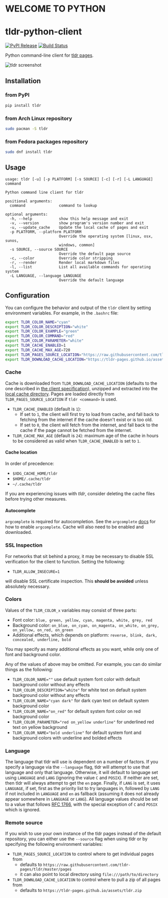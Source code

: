 # WELCOME TO PYTHON
# tldr-python-client


[![PyPI Release](https://img.shields.io/pypi/v/tldr.svg)](https://pypi.python.org/pypi/tldr)
[![Build Status](https://travis-ci.org/tldr-pages/tldr-python-client.svg?branch=master)](https://travis-ci.org/tldr-pages/tldr-python-client)

Python command-line client for [tldr pages](https://github.com/tldr-pages/tldr).

![tldr screenshot](http://raw.github.com/tldr-pages/tldr/master/images/screenshot.png)

## Installation

### from PyPI

```bash
pip install tldr
```

### from Arch Linux repository

```bash
sudo pacman -S tldr
```

### from Fedora packages repository

```bash
sudo dnf install tldr
```

## Usage

```
usage: tldr [-u] [-p PLATFORM] [-s SOURCE] [-c] [-r] [-L LANGUAGE] command

Python command line client for tldr

positional arguments:
  command               command to lookup

optional arguments:
  -h, --help            show this help message and exit
  -v, --version         show program's version number and exit
  -u, --update_cache    Update the local cache of pages and exit
  -p PLATFORM, --platform PLATFORM
                        Override the operating system [linux, osx, sunos,
                        windows, common]
  -s SOURCE, --source SOURCE
                        Override the default page source
  -c, --color           Override color stripping
  -r, --render          Render local markdown files
  -l, --list            List all available commands for operating system    
  -L LANGUAGE, --language LANGUAGE
                        Override the default language
```

## Configuration

You can configure the behavior and output of the `tldr` client by setting environment variables. For example, in the `.bashrc` file:

```bash
export TLDR_COLOR_NAME="cyan"
export TLDR_COLOR_DESCRIPTION="white"
export TLDR_COLOR_EXAMPLE="green"
export TLDR_COLOR_COMMAND="red"
export TLDR_COLOR_PARAMETER="white"
export TLDR_CACHE_ENABLED=1
export TLDR_CACHE_MAX_AGE=720
export TLDR_PAGES_SOURCE_LOCATION="https://raw.githubusercontent.com/tldr-pages/tldr/master/pages"
export TLDR_DOWNLOAD_CACHE_LOCATION="https://tldr-pages.github.io/assets/tldr.zip"
```

### Cache

Cache is downloaded from `TLDR_DOWNLOAD_CACHE_LOCATION` (defaults to the one described in [the client specification](https://github.com/tldr-pages/tldr/blob/master/CLIENT-SPECIFICATION.md#caching)), unzipped and extracted into the [local cache directory](#cache-location). Pages are loaded directly from `TLDR_PAGES_SOURCE_LOCATION` if `tldr <command>` is used.

* `TLDR_CACHE_ENABLED` (default is `1`):
    * If set to `1`, the client will first try to load from cache, and fall back to fetching from the internet if the cache doesn't exist or is too old.
    * If set to `0`, the client will fetch from the internet, and fall back to the cache if the page cannot be fetched from the internet.
* `TLDR_CACHE_MAX_AGE` (default is `24`): maximum age of the cache in hours to be considered as valid when `TLDR_CACHE_ENABLED` is set to `1`.

#### Cache location

In order of precedence:
* `$XDG_CACHE_HOME/tldr`
* `$HOME/.cache/tldr`
* `~/.cache/tldr`

If you are experiencing issues with *tldr*, consider deleting the cache files before trying other measures.

#### Autocomplete

`argcomplete` is required for autocompletion. See the `argcomplete` [docs](https://pypi.org/project/argcomplete/) for how to enable `argcomplete`. Cache will also need to be enabled and downloaded.

### SSL Inspection

For networks that sit behind a proxy, it may be necessary to disable SSL verification for the client to function. Setting the following:

* `TLDR_ALLOW_INSECURE=1` 

will disable SSL certificate inspection. This __should be avoided__ unless absolutely necessary.

### Colors

Values of the `TLDR_COLOR_x` variables may consist of three parts:
* Font color: `blue, green, yellow, cyan, magenta, white, grey, red`
* Background color: `on_blue, on_cyan, on_magenta, on_white, on_grey, on_yellow, on_red, on_green`
* Additional effects, which depends on platform: `reverse, blink, dark, concealed, underline, bold`

You may specify as many additional effects as you want, while only one of font and background color.

Any of the values of above may be omitted. For example, you can do similar things as the following:
* `TLDR_COLOR_NAME=""` use default system font color with default background color without any effects
* `TLDR_COLOR_DESCRIPTION="white"` for white text on default system background color without any effects
* `TLDR_COLOR_NAME="cyan dark"` for dark cyan text on default system background color
* `TLDR_COLOR_NAME="on_red"` for default system font color on red background color
* `TLDR_COLOR_PARAMETER="red on_yellow underline"` for underlined red text on yellow background
* `TLDR_COLOR_NAME="bold underline"` for default system font and background colors with underline and bolded effects

### Language

The language that tldr will use is dependent on a number of factors. If you specify a language via the
`--language` flag, tldr will attempt to use that language and only that language. Otherwise, it will
default to language set using `LANGUAGE` and `LANG` (ignoring the value `C` and `POSIX`).
If neither are set, then tldr will always attempt to get the `en` page. Finally, if `LANG` is set, it uses `LANGUAGE`, if set,
first as the priority list to try languages in, followed by `LANG` if not included in `LANGUAGE`
and `en` as fallback (assuming it does not already appear somewhere in `LANGUAGE` or `LANG`).
All language values should be set to a value that follows [RFC 1766](https://tools.ietf.org/html/rfc1766.html),
with the special exception of `C` and `POSIX` which is ignored.

### Remote source

If you wish to use your own instance of the tldr pages instead of the default repository, you
can either use the `--source` flag when using tldr or by specifying the following environment variables:

* `TLDR_PAGES_SOURCE_LOCATION` to control where to get individual pages from
  * defaults to `https://raw.githubusercontent.com/tldr-pages/tldr/master/pages`
  * it can also point to local directory using `file:///path/to/directory`
* `TLDR_DOWNLOAD_CACHE_LOCATION` to control where to pull a zip of all pages from
  * defaults to `https://tldr-pages.github.io/assets/tldr.zip`
